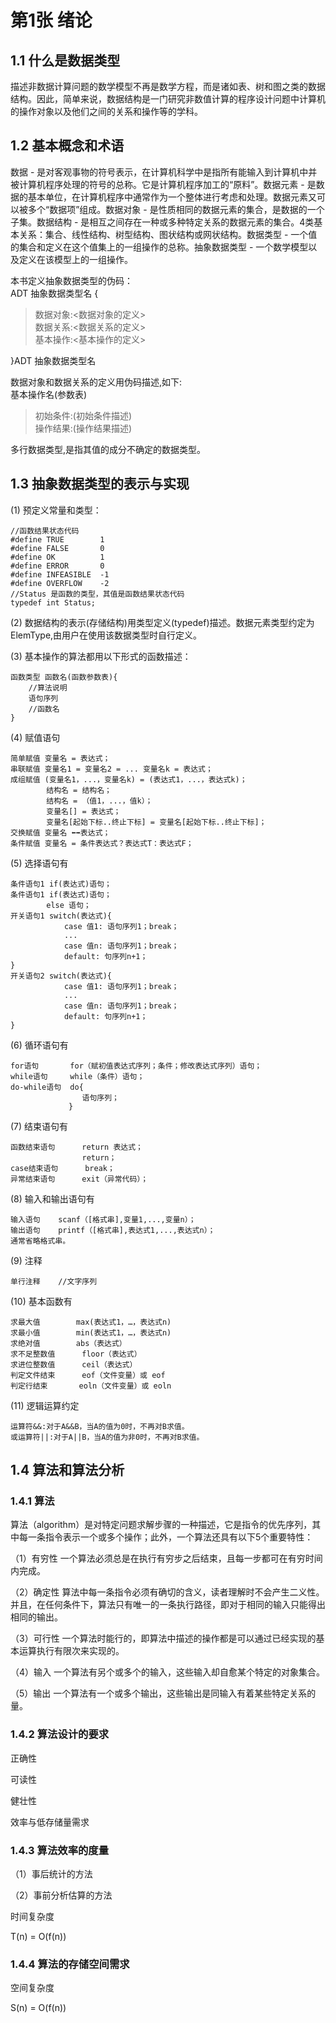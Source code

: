 # 第1张 绪论

## 1.1 什么是数据类型

描述非数据计算问题的数学模型不再是数学方程，而是诸如表、树和图之类的数据结构。因此，简单来说，数据结构是一门研究非数值计算的程序设计问题中计算机的操作对象以及他们之间的关系和操作等的学科。

## 1.2 基本概念和术语

数据 - 是对客观事物的符号表示，在计算机科学中是指所有能输入到计算机中并被计算机程序处理的符号的总称。它是计算机程序加工的“原料”。数据元素 - 是数据的基本单位，在计算机程序中通常作为一个整体进行考虑和处理。数据元素又可以被多个“数据项”组成。数据对象 - 是性质相同的数据元素的集合，是数据的一个子集。数据结构 - 是相互之间存在一种或多种特定关系的数据元素的集合。4类基本关系：集合、线性结构、树型结构、图状结构或网状结构。数据类型 - 一个值的集合和定义在这个值集上的一组操作的总称。抽象数据类型 - 一个数学模型以及定义在该模型上的一组操作。

本书定义抽象数据类型的伪码：  
ADT 抽象数据类型名 {

>   数据对象:<数据对象的定义>  
    数据关系:<数据关系的定义>  
    基本操作:<基本操作的定义>  

}ADT 抽象数据类型名

数据对象和数据关系的定义用伪码描述,如下:  
基本操作名(参数表)
>   初始条件:(初始条件描述)  
    操作结果:(操作结果描述) 

多行数据类型,是指其值的成分不确定的数据类型。

## 1.3 抽象数据类型的表示与实现

(1) 预定义常量和类型：

```
//函数结果状态代码
#define	TRUE		1
#define	FALSE		0
#define	OK			1
#define	ERROR		0
#define	INFEASIBLE	-1
#define	OVERFLOW	-2
//Status 是函数的类型，其值是函数结果状态代码
typedef	int	Status;
```

(2) 数据结构的表示(存储结构)用类型定义(typedef)描述。数据元素类型约定为ElemType,由用户在使用该数据类型时自行定义。

(3) 基本操作的算法都用以下形式的函数描述：

```
函数类型 函数名(函数参数表){
    //算法说明
    语句序列
    //函数名
}
```

(4) 赋值语句

```
简单赋值 变量名 = 表达式；
串联赋值 变量名1 = 变量名2 = ... 变量名k = 表达式；
成组赋值 (变量名1，...，变量名k) = (表达式1，...，表达式k)；
		结构名 = 结构名；
		结构名 = （值1，...，值k）；
		变量名[] = 表达式；
		变量名[起始下标..终止下标] = 变量名[起始下标..终止下标]；
交换赋值 变量名 ⬅️➡️表达式；
条件赋值 变量名 = 条件表达式？表达式T：表达式F；
```

(5) 选择语句有

```
条件语句1 if(表达式)语句；
条件语句1 if(表达式)语句；
		else 语句；
开关语句1 switch(表达式){
    		case 值1: 语句序列1；break；
    		...
    		case 值n: 语句序列1；break；
    		default: 句序列n+1；
}
开关语句2 switch(表达式){
    		case 值1: 语句序列1；break；
    		...
    		case 值n: 语句序列1；break；
    		default: 句序列n+1；
}
```

(6) 循环语句有

```
for语句		for（赋初值表达式序列；条件；修改表达式序列）语句；
while语句		while（条件）语句；
do-while语句	do{
    			语句序列；
			 }
```

(7) 结束语句有

```
函数结束语句		return 表达式；
				return；
case结束语句	  break；
异常结束语句		exit（异常代码）；
```

(8) 输入和输出语句有

```
输入语句	scanf（[格式串],变量1,...,变量n）；
输出语句	printf（[格式串],表达式1,...,表达式n）；
通常省略格式串。
```

(9) 注释

```
单行注释	//文字序列
```

(10) 基本函数有

```
求最大值		max(表达式1，…，表达式n)
求最小值		min(表达式1，…，表达式n)
求绝对值		abs（表达式）
求不足整数值	   	floor（表达式）
求进位整数值		ceil（表达式）
判定文件结束		eof（文件变量）或 eof
判定行结束		eoln（文件变量）或 eoln
```

(11) 逻辑运算约定

```
运算符&&:对于A&&B，当A的值为0时，不再对B求值。
或运算符||:对于A||B，当A的值为非0时，不再对B求值。
```

## 1.4 算法和算法分析
### 1.4.1 算法

算法（algorithm）是对特定问题求解步骤的一种描述，它是指令的优先序列，其中每一条指令表示一个或多个操作；此外，一个算法还具有以下5个重要特性：

（1）有穷性		一个算法必须总是在执行有穷步之后结束，且每一步都可在有穷时间内完成。

（2）确定性		算法中每一条指令必须有确切的含义，读者理解时不会产生二义性。并且，在任何条件下，算法只有唯一的一条执行路径，即对于相同的输入只能得出相同的输出。

（3）可行性		一个算法时能行的，即算法中描述的操作都是可以通过已经实现的基本运算执行有限次来实现的。

（4）输入		一个算法有另个或多个的输入，这些输入却自愈某个特定的对象集合。

（5）输出		一个算法有一个或多个输出，这些输出是同输入有着某些特定关系的量。

### 1.4.2 算法设计的要求

正确性

可读性

健壮性

效率与低存储量需求

### 1.4.3 算法效率的度量

（1）事后统计的方法

（2）事前分析估算的方法

时间复杂度

T(n) = O(f(n))

### 1.4.4 算法的存储空间需求

空间复杂度

S(n) = O(f(n))